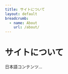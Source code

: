 ```yaml
---
title: サイトについて
layout: default
breadcrumb:
  - name: About
    url: /about/
---
```


# サイトについて
日本語コンテンツ…